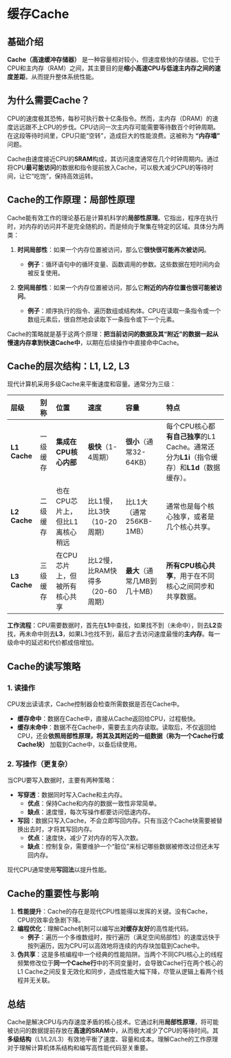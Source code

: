 # 缓存Cache

## 基础介绍

**Cache（高速缓冲存储器）** 是一种容量相对较小，但速度极快的存储器。它位于CPU和主内存（RAM）之间，其主要目的是**缩小高速CPU与低速主内存之间的速度差距**，从而提升整体系统性能。



## 为什么需要Cache？

CPU的速度极其恐怖，每秒可执行数十亿条指令。然而，主内存（DRAM）的速度远远跟不上CPU的步伐。CPU访问一次主内存可能需要等待数百个时钟周期。在这段等待时间里，CPU只能“空转”，造成巨大的性能浪费。这被称为 **“内存墙”** 问题。

Cache由速度接近CPU的**SRAM**构成，其访问速度通常在几个时钟周期内。通过将CPU**最可能访问**的数据和指令提前放入Cache，可以极大减少CPU的等待时间，让它“吃饱”，保持高效运转。



## Cache的工作原理：局部性原理

Cache能有效工作的理论基石是计算机科学的**局部性原理**。它指出，程序在执行时，对内存的访问并不是完全随机的，而是倾向于聚集在特定的区域。具体分为两类：

1.  **时间局部性**：如果一个内存位置被访问，那么它**很快很可能再次被访问**。
    *   **例子**：循环语句中的循环变量、函数调用的参数。这些数据在短时间内会被反复使用。

2.  **空间局部性**：如果一个内存位置被访问，那么它**附近的内存位置也很可能被访问**。
    *   **例子**：顺序执行的指令、遍历数组或结构体。CPU在读取一条指令或一个数组元素后，很自然地会读取下一条指令或下一个元素。

Cache的策略就是基于这两个原理：**把当前访问的数据及其“附近”的数据一起从慢速内存拿到快速Cache中**，以期在后续操作中直接命中Cache。



## Cache的层次结构：L1, L2, L3

现代计算机采用多级Cache来平衡速度和容量。通常分为三级：

| 层级         | 别称     | 位置                            | 速度                             | 容量                         | 特点                                                         |
| :----------- | :------- | :------------------------------ | :------------------------------- | :--------------------------- | :----------------------------------------------------------- |
| **L1 Cache** | 一级缓存 | **集成在CPU核心内部**           | **极快**（1-4周期）              | **很小**（通常32-64KB）      | 每个CPU核心都**有自己独享**的L1 Cache。通常还分为**L1i**（指令缓存）和**L1d**（数据缓存）。 |
| **L2 Cache** | 二级缓存 | 也在CPU芯片上，但比L1离核心稍远 | 比L1慢，比L3快（10-20周期）      | 比L1大（通常256KB-1MB）      | 通常也是每个核心独享，或者是几个核心共享。                   |
| **L3 Cache** | 三级缓存 | 在CPU芯片上，但被所有核心共享   | 比L2慢，比RAM快得多（20-60周期） | **最大**（通常几MB到几十MB） | **所有CPU核心共享**，用于在不同核心之间同步和共享数据。      |

**工作流程**：CPU需要数据时，首先在**L1**中查找，如果找不到（未命中），则去**L2**查找，再未命中则去**L3**，如果L3也找不到，最后才去访问速度最慢的**主内存**。每一级命中的延迟和代价都成倍增加。



## Cache的读写策略

### 1. 读操作
CPU发出读请求，Cache控制器会检查所需数据是否在Cache中。

*   **缓存命中**：数据在Cache中，直接从Cache返回给CPU，过程极快。
*   **缓存未命中**：数据不在Cache中，需要去主内存读取。读取后，不仅返回给CPU，还会**依照局部性原理，将其及其附近的一组数据（称为一个Cache行或Cache块）** 加载到Cache中，以备后续使用。

### 2. 写操作（更复杂）
当CPU要写入数据时，主要有两种策略：
*   **写穿透**：数据同时写入Cache和主内存。
    *   **优点**：保持Cache和内存的数据一致性非常简单。
    *   **缺点**：速度慢，每次写操作都要访问低速内存。
*   **写回**：数据只写入Cache，不会立即写回内存。只有当这个Cache块需要被替换出去时，才将其写回内存。
    *   **优点**：速度快，减少了对内存的写入次数。
    *   **缺点**：控制复杂，需要维护一个“脏位”来标记哪些数据被修改过但还未写回内存。

现代CPU通常使用**写回法**以提升性能。



## Cache的重要性与影响

1.  **性能提升**：Cache的存在是现代CPU性能得以发挥的关键。没有Cache，CPU的效率会急剧下降。
2.  **编程优化**：理解Cache机制可以编写出**对缓存友好**的高性能代码。
    *   **例子**：遍历一个多维数组时，按行遍历（满足空间局部性）的速度远快于按列遍历，因为CPU可以高效地将连续的内存块加载到Cache中。
3.  **伪共享**：这是多核编程中一个经典的性能陷阱。当两个不同CPU核心上的线程频繁修改位于**同一个Cache行**中的不同变量时，会导致Cache行在两个核心的L1 Cache之间反复无效化和同步，造成性能大幅下降，尽管从逻辑上看两个线程并无关联。



## 总结

Cache是解决CPU与内存速度矛盾的核心技术。它通过利用**局部性原理**，将可能被访问的数据提前存放在**高速的SRAM**中，从而极大减少了CPU的等待时间。其**多级结构**（L1/L2/L3）有效地平衡了速度、容量和成本。理解Cache的工作原理对于理解计算机体系结构和编写高性能代码至关重要。